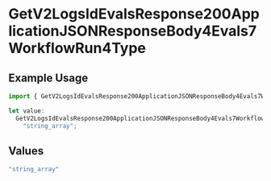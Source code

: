 # GetV2LogsIdEvalsResponse200ApplicationJSONResponseBody4Evals7WorkflowRun4Type

## Example Usage

```typescript
import { GetV2LogsIdEvalsResponse200ApplicationJSONResponseBody4Evals7WorkflowRun4Type } from "orq-poc-typescript-multi-env-version/models/operations";

let value:
  GetV2LogsIdEvalsResponse200ApplicationJSONResponseBody4Evals7WorkflowRun4Type =
    "string_array";
```

## Values

```typescript
"string_array"
```